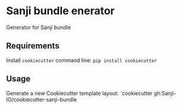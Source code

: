 Sanji bundle enerator
=====================

Generator for Sanji bundle

Requirements
------------
Install `cookiecutter` command line: `pip install cookiecutter`

Usage
-----
Generate a new Cookiecutter template layout: `cookiecutter gh:Sanji-IO/cookiecutter-sanji-bundle
